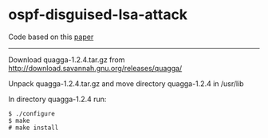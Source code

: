 # ospf-disguised-lsa-attack

Code based on this [paper](theory.stanford.edu/~dabo/papers/ospf.pdf)

---

Download quagga-1.2.4.tar.gz from http://download.savannah.gnu.org/releases/quagga/

Unpack quagga-1.2.4.tar.gz and move directory quagga-1.2.4 in /usr/lib

In directory quagga-1.2.4 run:

```
$ ./configure
$ make
# make install
```
